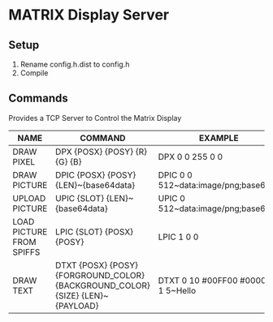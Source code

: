 # MATRIX Display Server

## Setup

1. Rename config.h.dist to config.h
2. Compile

## Commands

Provides a TCP Server to Control the Matrix Display 

NAME |COMMAND | EXAMPLE |  
 -- | --- | ---
DRAW PIXEL | DPX {POSX} {POSY} {R} {G} {B} | DPX 0 0 255 0 0 | Draws Pixel directly to the screen
DRAW PICTURE | DPIC {POSX} {POSY} {LEN}~{base64data} | DPIC 0 0 512~data:image/png;base64,... | Draws Picture directly from Network Stream
UPLOAD PICTURE | UPIC {SLOT} {LEN}~{base64data} | UPIC 0 512~data:image/png;base64 | Uploads Picture to SPIFF of ESP
LOAD PICTURE FROM SPIFFS | LPIC {SLOT} {POSX} {POSY} | LPIC 1 0 0
DRAW TEXT | DTXT {POSX} {POSY} {FORGROUND_COLOR} {BACKGROUND_COLOR} {SIZE} {LEN}~{PAYLOAD} | DTXT 0 10 #00FF00 #000000 1 5~Hello | Draws a text to the screen
